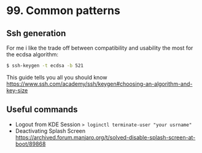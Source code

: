 # 99. Common patterns
## Ssh generation

For me i like the trade off between compatibility and usability the most for the ecdsa algorithm:

```sh
$ ssh-keygen -t ecdsa -b 521
```

This guide tells you all you should know https://www.ssh.com/academy/ssh/keygen#choosing-an-algorithm-and-key-size

## Useful commands

* Logout from KDE Session  `> loginctl terminate-user "your usrname"`
* Deactivating Splash Screen https://archived.forum.manjaro.org/t/solved-disable-splash-screen-at-boot/89868
